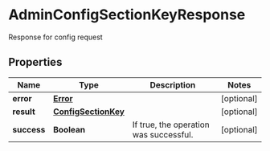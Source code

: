 

# AdminConfigSectionKeyResponse

Response for config request
## Properties

Name | Type | Description | Notes
------------ | ------------- | ------------- | -------------
**error** | [**Error**](Error.md) |  |  [optional]
**result** | [**ConfigSectionKey**](ConfigSectionKey.md) |  |  [optional]
**success** | **Boolean** | If true, the operation was successful. |  [optional]



